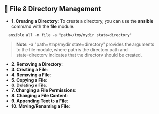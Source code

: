 ## 📁 File & Directory Management

- **1. Creating a Directory**:
To create a directory, you can use the **ansible** command with the **file** module.

```
  ansible all -m file -a "path=/tmp/mydir state=directory"
```
> **Note:** -a "path=/tmp/mydir state=directory" provides the arguments to the file module, where path is the directory path and state=directory indicates that the directory should be created.

- **2. Removing a Directory**:
- **3. Creating a File**:
- **4. Removing a File**:
- **5. Copying a File**:
- **6. Deleting a File**:
- **7. Changing a File Permissions**:
- **8. Changing a File Content**:
- **9. Appending Text to a File**:
- **10. Moving/Renaming a File**:









